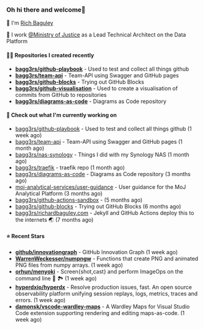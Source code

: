 ### Oh hi there and welcome👋

👐 I'm [Rich Baguley](https://richardbaguley.com/about)

🏢 I work [@Ministry of Justice](https://github.com/ministryofjustice) as a Lead Technical Architect on the Data Platform

#### 👨‍💻 Repositories I created recently
- **[bagg3rs/github-playbook](https://github.com/bagg3rs/github-playbook)** - Used to test and collect all things github
- **[bagg3rs/team-api](https://github.com/bagg3rs/team-api)** - Team-API using Swagger and GitHub pages
- **[bagg3rs/github-blocks](https://github.com/bagg3rs/github-blocks)** - Trying out GitHub Blocks
- **[bagg3rs/github-visualisation](https://github.com/bagg3rs/github-visualisation)** - Used to create a visualisation of commits from GitHub to repositories
- **[bagg3rs/diagrams-as-code](https://github.com/bagg3rs/diagrams-as-code)** - Diagrams as Code repository

#### 👷 Check out what I'm currently working on

- [bagg3rs/github-playbook](https://github.com/bagg3rs/github-playbook) - Used to test and collect all things github (1 week ago)
- [bagg3rs/team-api](https://github.com/bagg3rs/team-api) - Team-API using Swagger and GitHub pages (1 month ago)
- [bagg3rs/nas-synology](https://github.com/bagg3rs/nas-synology) - Things I did with my Synology NAS (1 month ago)
- [bagg3rs/traefik](https://github.com/bagg3rs/traefik) - traefik repo (1 month ago)
- [bagg3rs/diagrams-as-code](https://github.com/bagg3rs/diagrams-as-code) - Diagrams as Code repository (3 months ago)
- [moj-analytical-services/user-guidance](https://github.com/moj-analytical-services/user-guidance) - User guidance for the MoJ Analytical Platform (3 months ago)
- [bagg3rs/github-actions-sandbox](https://github.com/bagg3rs/github-actions-sandbox) -  (5 months ago)
- [bagg3rs/github-blocks](https://github.com/bagg3rs/github-blocks) - Trying out GitHub Blocks (6 months ago)
- [bagg3rs/richardbaguley.com](https://github.com/bagg3rs/richardbaguley.com) - Jekyll and GitHub Actions deploy this to the internets 🌏 (7 months ago)

#### ⭐ Recent Stars


- **[github/innovationgraph](https://github.com/github/innovationgraph)** - GitHub Innovation Graph (1 week ago)
- **[WarrenWeckesser/numpngw](https://github.com/WarrenWeckesser/numpngw)** - Functions that create PNG and animated PNG files from numpy arrays. (1 week ago)
- **[orhun/menyoki](https://github.com/orhun/menyoki)** - Screen{shot,cast} and perform ImageOps on the command line 🌱 🏞️ (1 week ago)
- **[hyperdxio/hyperdx](https://github.com/hyperdxio/hyperdx)** - Resolve production issues, fast. An open source observability platform unifying session replays, logs, metrics, traces and errors. (1 week ago)
- **[damonsk/vscode-wardley-maps](https://github.com/damonsk/vscode-wardley-maps)** - A Wardley Maps for Visual Studio Code extension supporting rendering and editing maps-as-code. (1 week ago)
